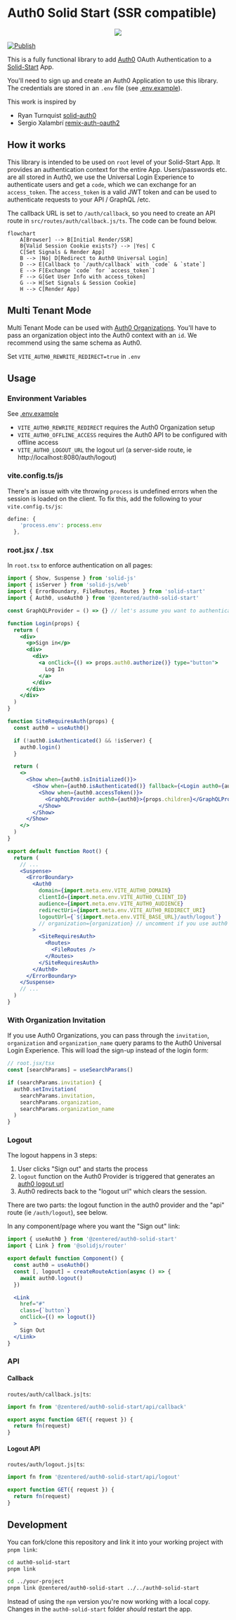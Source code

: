 # Auth0 Solid Start (SSR compatible)

<p align="center">
  <img src=".github/assets/auth0-solid-start.jpg">
</p>

[![Publish](https://github.com/zentered/auth0-solid-start/actions/workflows/publish.yml/badge.svg)](https://github.com/zentered/auth0-solid-start/actions/workflows/publish.yml)

This is a fully functional library to add [Auth0](https://auth0.com) OAuth
Authentication to a [Solid-Start](https://github.com/solidjs/solid-start) App.

You'll need to sign up and create an Auth0 Application to use this library. The
credentials are stored in an `.env` file (see [.env.example](./env.example)).

This work is inspired by

- Ryan Turnquist [solid-auth0](https://github.com/rturnq/solid-auth0)
- Sergio Xalambrí
  [remix-auth-oauth2](https://github.com/sergiodxa/remix-auth-oauth2)

## How it works

This library is intended to be used on `root` level of your Solid-Start App. It
provides an authentication context for the entire App. Users/passwords etc. are
all stored in Auth0, we use the Universal Login Experience to authenticate users
and get a `code`, which we can exchange for an `access_token`. The
`access_token` is a valid JWT token and can be used to authenticate requests to
your API / GraphQL /etc.

The callback URL is set to `/auth/callback`, so you need to create an API route
in `src/routes/auth/callback.js/ts`. The code can be found below.

```mermaid
flowchart
    A[Browser] --> B[Initial Render/SSR]
    B{Valid Session Cookie exists?} --> |Yes| C
    C[Set Signals & Render App]
    B --> |No| D[Redirect to Auth0 Universal Login]
    D --> E[Callback to `/auth/callback` with `code` & `state`]
    E --> F[Exchange `code` for `access_token`]
    F --> G[Get User Info with access_token]
    G --> H[Set Signals & Session Cookie]
    H --> C[Render App]

```

## Multi Tenant Mode

Multi Tenant Mode can be used with
[Auth0 Organizations](https://auth0.com/docs/manage-users/organizations). You'll
have to pass an organization object into the Auth0 context with an `id`. We
recommend using the same schema as Auth0.

Set `VITE_AUTH0_REWRITE_REDIRECT=true` in `.env`

## Usage

### Environment Variables

See [.env.example](./env.example)

- `VITE_AUTH0_REWRITE_REDIRECT` requires the Auth0 Organization setup
- `VITE_AUTH0_OFFLINE_ACCESS` requires the Auth0 API to be configured with
  offline access
- `VITE_AUTH0_LOGOUT_URL` the logout url (a server-side route, ie
  http://localhost:8080/auth/logout)

### vite.config.ts/js

There's an issue with vite throwing `process` is undefined errors when the
session is loaded on the client. To fix this, add the following to your
`vite.config.ts/js`:

```js
define: {
    'process.env': process.env
  },
```

### root.jsx / .tsx

In `root.tsx` to enforce authentication on all pages:

```jsx
import { Show, Suspense } from 'solid-js'
import { isServer } from 'solid-js/web'
import { ErrorBoundary, FileRoutes, Routes } from 'solid-start'
import { Auth0, useAuth0 } from '@zentered/auth0-solid-start'

const GraphQLProvider = () => {} // let's assume you want to authenticate graphql requests with your JWT

function Login(props) {
  return (
    <div>
      <p>Sign in</p>
      <div>
        <div>
          <a onClick={() => props.auth0.authorize()} type="button">
            Log In
          </a>
        </div>
      </div>
    </div>
  )
}

function SiteRequiresAuth(props) {
  const auth0 = useAuth0()

  if (!auth0.isAuthenticated() && !isServer) {
    auth0.login()
  }

  return (
    <>
      <Show when={auth0.isInitialized()}>
        <Show when={auth0.isAuthenticated()} fallback={<Login auth0={auth0} />}>
          <Show when={auth0.accessToken()}>
            <GraphQLProvider auth0={auth0}>{props.children}</GraphQLProvider>
          </Show>
        </Show>
      </Show>
    </>
  )
}

export default function Root() {
  return (
    // ...
    <Suspense>
      <ErrorBoundary>
        <Auth0
          domain={import.meta.env.VITE_AUTH0_DOMAIN}
          clientId={import.meta.env.VITE_AUTH0_CLIENT_ID}
          audience={import.meta.env.VITE_AUTH0_AUDIENCE}
          redirectUri={import.meta.env.VITE_AUTH0_REDIRECT_URI}
          logoutUrl={`${import.meta.env.VITE_BASE_URL}/auth/logout`}
          // organization={organization} // uncomment if you use auth0 organizations
        >
          <SiteRequiresAuth>
            <Routes>
              <FileRoutes />
            </Routes>
          </SiteRequiresAuth>
        </Auth0>
      </ErrorBoundary>
    </Suspense>
    // ...
  )
}
```

### With Organization Invitation

If you use Auth0 Organizations, you can pass through the `invitation`,
`organization` and `organization_name` query params to the Auth0 Universal Login
Experience. This will load the sign-up instead of the login form:

```jsx
// root.jsx/tsx
const [searchParams] = useSearchParams()

if (searchParams.invitation) {
  auth0.setInvitation(
    searchParams.invitation,
    searchParams.organization,
    searchParams.organization_name
  )
}
```

### Logout

The logout happens in 3 steps:

1. User clicks "Sign out" and starts the process
2. `logout` function on the Auth0 Provider is triggered that generates an
   [auth0 logout url](https://auth0.com/docs/authenticate/login/logout/log-users-out-of-applications)
3. Auth0 redirects back to the "logout url" which clears the session.

There are two parts: the logout function in the auth0 provider and the "api"
route (ie `/auth/logout`), see below.

In any component/page where you want the "Sign out" link:

```jsx
import { useAuth0 } from '@zentered/auth0-solid-start'
import { Link } from '@solidjs/router'

export default function Component() {
  const auth0 = useAuth0()
  const [, logout] = createRouteAction(async () => {
    await auth0.logout()
  })

  <Link
    href="#"
    class={`button`}
    onClick={() => logout()}
  >
    Sign Out
  </Link>
}

```

### API

#### Callback

`routes/auth/callback.js|ts`:

```js
import fn from '@zentered/auth0-solid-start/api/callback'

export async function GET({ request }) {
  return fn(request)
}
```

#### Logout API

`routes/auth/logout.js|ts`:

```js
import fn from '@zentered/auth0-solid-start/api/logout'

export function GET({ request }) {
  return fn(request)
}
```

## Development

You can fork/clone this repository and link it into your working project with
`pnpm link`:

```bash
cd auth0-solid-start
pnpm link

cd ../your-project
pnpm link @zentered/auth0-solid-start ../../auth0-solid-start
```

Instead of using the `npm` version you're now working with a local copy. Changes
in the `auth0-solid-start` folder _should_ restart the app.
